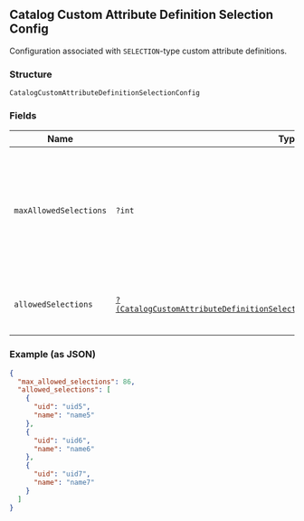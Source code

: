 ## Catalog Custom Attribute Definition Selection Config

Configuration associated with `SELECTION`-type custom attribute definitions.

### Structure

`CatalogCustomAttributeDefinitionSelectionConfig`

### Fields

| Name | Type | Tags | Description | Getter | Setter |
|  --- | --- | --- | --- | --- | --- |
| `maxAllowedSelections` | `?int` | Optional | The maximum number of selections that can be set. The maximum value for this<br>attribute is 100. The default value is 1. The value can be modified, but changing the value will not<br>affect existing custom attribute values on objects. Clients need to<br>handle custom attributes with more selected values than allowed by this limit. | getMaxAllowedSelections(): ?int | setMaxAllowedSelections(?int maxAllowedSelections): void |
| `allowedSelections` | [`?(CatalogCustomAttributeDefinitionSelectionConfigCustomAttributeSelection[])`](/doc/models/catalog-custom-attribute-definition-selection-config-custom-attribute-selection.md) | Optional | The set of valid `CatalogCustomAttributeSelections`. Up to a maximum of 100<br>selections can be defined. Can be modified. | getAllowedSelections(): ?array | setAllowedSelections(?array allowedSelections): void |

### Example (as JSON)

```json
{
  "max_allowed_selections": 86,
  "allowed_selections": [
    {
      "uid": "uid5",
      "name": "name5"
    },
    {
      "uid": "uid6",
      "name": "name6"
    },
    {
      "uid": "uid7",
      "name": "name7"
    }
  ]
}
```

